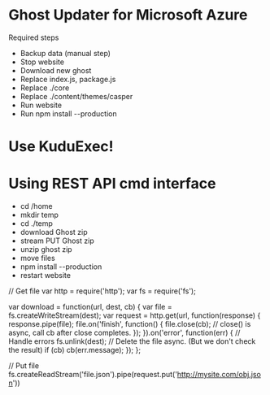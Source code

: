 # Ghost Updater for Microsoft Azure

Required steps
- Backup data (manual step)
- Stop website
- Download new ghost
- Replace index.js, package.js
- Replace ./core
- Replace ./content/themes/casper
- Run website
- Run npm install --production

# Use KuduExec!

# Using REST API cmd interface
- cd /home
- mkdir temp
- cd ./temp
- download Ghost zip
- stream PUT Ghost zip
- unzip ghost zip
- move files
- npm install --production
- restart website


// Get file
var http = require('http');
var fs = require('fs');

var download = function(url, dest, cb) {
  var file = fs.createWriteStream(dest);
  var request = http.get(url, function(response) {
    response.pipe(file);
    file.on('finish', function() {
      file.close(cb);  // close() is async, call cb after close completes.
    });
  }).on('error', function(err) { // Handle errors
    fs.unlink(dest); // Delete the file async. (But we don't check the result)
    if (cb) cb(err.message);
  });
};

// Put file
fs.createReadStream('file.json').pipe(request.put('http://mysite.com/obj.json'))